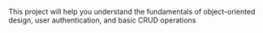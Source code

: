 This project will help you understand the fundamentals of object-oriented design, user authentication, and basic CRUD operations
